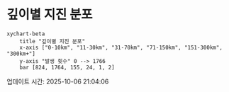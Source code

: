 # 깊이별 지진 분포

```mermaid
xychart-beta
    title "깊이별 지진 분포"
    x-axis ["0-10km", "11-30km", "31-70km", "71-150km", "151-300km", "300km+"]
    y-axis "발생 횟수" 0 --> 1766
    bar [824, 1764, 155, 24, 1, 2]
```

업데이트 시간: 2025-10-06 21:04:06
